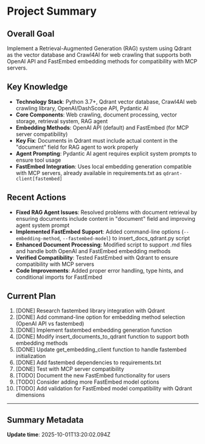 # Project Summary

## Overall Goal
Implement a Retrieval-Augmented Generation (RAG) system using Qdrant as the vector database and Crawl4AI for web crawling that supports both OpenAI API and FastEmbed embedding methods for compatibility with MCP servers.

## Key Knowledge
- **Technology Stack**: Python 3.7+, Qdrant vector database, Crawl4AI web crawling library, OpenAI/DashScope API, Pydantic AI
- **Core Components**: Web crawling, document processing, vector storage, retrieval system, RAG agent
- **Embedding Methods**: OpenAI API (default) and FastEmbed (for MCP server compatibility)
- **Key Fix**: Documents in Qdrant must include actual content in the "document" field for RAG agent to work properly
- **Agent Prompting**: Pydantic AI agent requires explicit system prompts to ensure tool usage
- **FastEmbed Integration**: Uses local embedding generation compatible with MCP servers, already available in requirements.txt as `qdrant-client[fastembed]`

## Recent Actions
- **Fixed RAG Agent Issues**: Resolved problems with document retrieval by ensuring documents include content in "document" field and improving agent system prompt
- **Implemented FastEmbed Support**: Added command-line options (`--embedding-method`, `--fastembed-model`) to insert_docs_qdrant.py script
- **Enhanced Document Processing**: Modified script to support .md files and handle both OpenAI and FastEmbed embedding methods
- **Verified Compatibility**: Tested FastEmbed with Qdrant to ensure compatibility with MCP servers
- **Code Improvements**: Added proper error handling, type hints, and conditional imports for FastEmbed

## Current Plan
1. [DONE] Research fastembed library integration with Qdrant
2. [DONE] Add command-line option for embedding method selection (OpenAI API vs fastembed)
3. [DONE] Implement fastembed embedding generation function
4. [DONE] Modify insert_documents_to_qdrant function to support both embedding methods
5. [DONE] Update get_embedding_client function to handle fastembed initialization
6. [DONE] Add fastembed dependencies to requirements.txt
7. [DONE] Test with MCP server compatibility
8. [TODO] Document the new FastEmbed functionality for users
9. [TODO] Consider adding more FastEmbed model options
10. [TODO] Add validation for FastEmbed model compatibility with Qdrant dimensions

---

## Summary Metadata
**Update time**: 2025-10-01T13:20:02.094Z 
